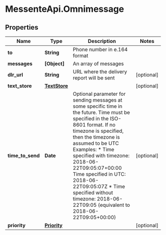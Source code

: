 # MessenteApi.Omnimessage

## Properties
Name | Type | Description | Notes
------------ | ------------- | ------------- | -------------
**to** | **String** | Phone number in e.164 format | 
**messages** | **[Object]** | An array of messages | 
**dlr_url** | **String** | URL where the delivery report will be sent | [optional] 
**text_store** | [**TextStore**](TextStore.md) |  | [optional] 
**time_to_send** | **Date** | Optional parameter for sending messages at some specific time in the future.   Time must be specified in the ISO-8601 format.   If no timezone is specified, then the timezone is assumed to be UTC    Examples:    * Time specified with timezone: 2018-06-22T09:05:07+00:00 Time specified in UTC: 2018-06-22T09:05:07Z   * Time specified without timezone: 2018-06-22T09:05 (equivalent to 2018-06-22T09:05+00:00) | [optional] 
**priority** | [**Priority**](Priority.md) |  | [optional] 


